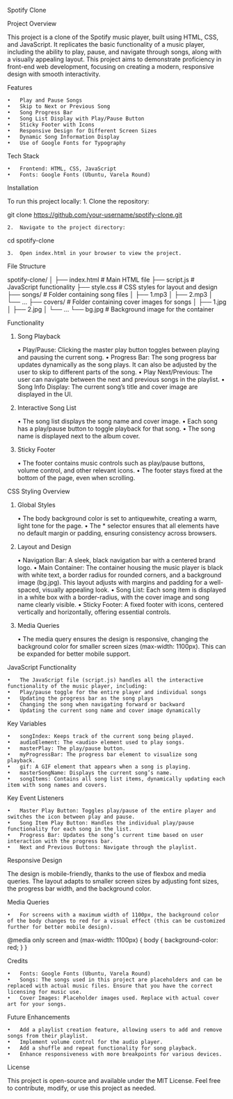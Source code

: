 Spotify Clone

Project Overview

This project is a clone of the Spotify music player, built using HTML, CSS, and JavaScript. It replicates the basic functionality of a music player, including the ability to play, pause, and navigate through songs, along with a visually appealing layout. This project aims to demonstrate proficiency in front-end web development, focusing on creating a modern, responsive design with smooth interactivity.

Features

	•	Play and Pause Songs
	•	Skip to Next or Previous Song
	•	Song Progress Bar
	•	Song List Display with Play/Pause Button
	•	Sticky Footer with Icons
	•	Responsive Design for Different Screen Sizes
	•	Dynamic Song Information Display
	•	Use of Google Fonts for Typography

Tech Stack

	•	Frontend: HTML, CSS, JavaScript
	•	Fonts: Google Fonts (Ubuntu, Varela Round)

Installation

To run this project locally:
	1.	Clone the repository:

git clone https://github.com/your-username/spotify-clone.git


	2.	Navigate to the project directory:

cd spotify-clone


	3.	Open index.html in your browser to view the project.

File Structure

spotify-clone/
│
├── index.html           # Main HTML file
├── script.js            # JavaScript functionality
├── style.css            # CSS styles for layout and design
├── songs/               # Folder containing song files
│   ├── 1.mp3
│   ├── 2.mp3
│   └── ...
├── covers/              # Folder containing cover images for songs
│   ├── 1.jpg
│   ├── 2.jpg
│   └── ...
└── bg.jpg               # Background image for the container

Functionality

1. Song Playback

	•	Play/Pause: Clicking the master play button toggles between playing and pausing the current song.
	•	Progress Bar: The song progress bar updates dynamically as the song plays. It can also be adjusted by the user to skip to different parts of the song.
	•	Play Next/Previous: The user can navigate between the next and previous songs in the playlist.
	•	Song Info Display: The current song’s title and cover image are displayed in the UI.

2. Interactive Song List

	•	The song list displays the song name and cover image.
	•	Each song has a play/pause button to toggle playback for that song.
	•	The song name is displayed next to the album cover.

3. Sticky Footer

	•	The footer contains music controls such as play/pause buttons, volume control, and other relevant icons.
	•	The footer stays fixed at the bottom of the page, even when scrolling.

CSS Styling Overview

1. Global Styles

	•	The body background color is set to antiquewhite, creating a warm, light tone for the page.
	•	The * selector ensures that all elements have no default margin or padding, ensuring consistency across browsers.

2. Layout and Design

	•	Navigation Bar: A sleek, black navigation bar with a centered brand logo.
	•	Main Container: The container housing the music player is black with white text, a border radius for rounded corners, and a background image (bg.jpg). This layout adjusts with margins and padding for a well-spaced, visually appealing look.
	•	Song List: Each song item is displayed in a white box with a border-radius, with the cover image and song name clearly visible.
	•	Sticky Footer: A fixed footer with icons, centered vertically and horizontally, offering essential controls.

3. Media Queries

	•	The media query ensures the design is responsive, changing the background color for smaller screen sizes (max-width: 1100px). This can be expanded for better mobile support.

JavaScript Functionality

	•	The JavaScript file (script.js) handles all the interactive functionality of the music player, including:
	•	Play/pause toggle for the entire player and individual songs
	•	Updating the progress bar as the song plays
	•	Changing the song when navigating forward or backward
	•	Updating the current song name and cover image dynamically

Key Variables

	•	songIndex: Keeps track of the current song being played.
	•	audioElement: The <audio> element used to play songs.
	•	masterPlay: The play/pause button.
	•	myProgressBar: The progress bar element to visualize song playback.
	•	gif: A GIF element that appears when a song is playing.
	•	masterSongName: Displays the current song’s name.
	•	songItems: Contains all song list items, dynamically updating each item with song names and covers.

Key Event Listeners

	•	Master Play Button: Toggles play/pause of the entire player and switches the icon between play and pause.
	•	Song Item Play Button: Handles the individual play/pause functionality for each song in the list.
	•	Progress Bar: Updates the song’s current time based on user interaction with the progress bar.
	•	Next and Previous Buttons: Navigate through the playlist.

Responsive Design

The design is mobile-friendly, thanks to the use of flexbox and media queries. The layout adapts to smaller screen sizes by adjusting font sizes, the progress bar width, and the background color.

Media Queries

	•	For screens with a maximum width of 1100px, the background color of the body changes to red for a visual effect (this can be customized further for better mobile design).

@media only screen and (max-width: 1100px) {
    body {
        background-color: red;
    }
}

Credits

	•	Fonts: Google Fonts (Ubuntu, Varela Round)
	•	Songs: The songs used in this project are placeholders and can be replaced with actual music files. Ensure that you have the correct licensing for music use.
	•	Cover Images: Placeholder images used. Replace with actual cover art for your songs.

Future Enhancements

	•	Add a playlist creation feature, allowing users to add and remove songs from their playlist.
	•	Implement volume control for the audio player.
	•	Add a shuffle and repeat functionality for song playback.
	•	Enhance responsiveness with more breakpoints for various devices.

License

This project is open-source and available under the MIT License. Feel free to contribute, modify, or use this project as needed.
